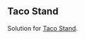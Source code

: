 Taco Stand
-
Solution for [Taco Stand](https://www.hackerrank.com/contests/ieeextreme-challenges/challenges/taco-stand).